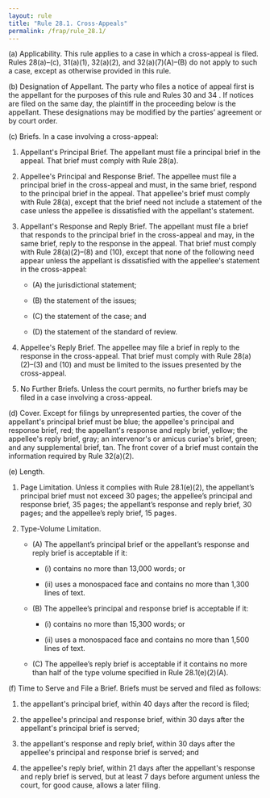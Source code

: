 ```yaml
---
layout: rule
title: "Rule 28.1. Cross-Appeals"
permalink: /frap/rule_28.1/
---
```


(a) Applicability. This rule applies to a case in which a cross-appeal is filed. Rules 28(a)–(c), 31(a)(1), 32(a)(2), and 32(a)(7)(A)–(B) do not apply to such a case, except as otherwise provided in this rule.


(b) Designation of Appellant. The party who files a notice of appeal first is the appellant for the purposes of this rule and Rules 30 and 34 . If notices are filed on the same day, the plaintiff in the proceeding below is the appellant. These designations may be modified by the parties’ agreement or by court order.


(c) Briefs. In a case involving a cross-appeal:


1. Appellant's Principal Brief. The appellant must file a principal brief in the appeal. That brief must comply with Rule 28(a).


2. Appellee's Principal and Response Brief. The appellee must file a principal brief in the cross-appeal and must, in the same brief, respond to the principal brief in the appeal. That appellee's brief must comply with Rule 28(a), except that the brief need not include a statement of the case unless the appellee is dissatisfied with the appellant's statement.


3. Appellant's Response and Reply Brief. The appellant must file a brief that responds to the principal brief in the cross-appeal and may, in the same brief, reply to the response in the appeal. That brief must comply with Rule 28(a)(2)–(8) and (10), except that none of the following need appear unless the appellant is dissatisfied with the appellee's statement in the cross-appeal:


    - (A) the jurisdictional statement;


    - (B) the statement of the issues;


    - (C) the statement of the case; and


    - (D) the statement of the standard of review.


4. Appellee's Reply Brief. The appellee may file a brief in reply to the response in the cross-appeal. That brief must comply with Rule 28(a)(2)–(3) and (10) and must be limited to the issues presented by the cross-appeal.


5. No Further Briefs. Unless the court permits, no further briefs may be filed in a case involving a cross-appeal.


(d) Cover. Except for filings by unrepresented parties, the cover of the appellant's principal brief must be blue; the appellee's principal and response brief, red; the appellant's response and reply brief, yellow; the appellee's reply brief, gray; an intervenor's or amicus curiae's brief, green; and any supplemental brief, tan. The front cover of a brief must contain the information required by Rule 32(a)(2).


(e) Length.


1. Page Limitation. Unless it complies with Rule 28.1(e)(2), the appellant’s principal brief must not exceed 30 pages; the appellee’s principal and response brief, 35 pages; the appellant’s response and reply brief, 30 pages; and the appellee’s reply brief, 15 pages.


2. Type-Volume Limitation.


    - (A) The appellant’s principal brief or the appellant’s response and reply brief is acceptable if it:


        - (i) contains no more than 13,000 words; or


        - (ii) uses a monospaced face and contains no more than 1,300 lines of text.


    - (B) The appellee’s principal and response brief is acceptable if it:


        - (i) contains no more than 15,300 words; or


        - (ii) uses a monospaced face and contains no more than 1,500 lines of text.


    - (C) The appellee’s reply brief is acceptable if it contains no more than half of the type volume specified in Rule 28.1(e)(2)(A).


(f) Time to Serve and File a Brief. Briefs must be served and filed as follows:


1. the appellant's principal brief, within 40 days after the record is filed;


2. the appellee's principal and response brief, within 30 days after the appellant's principal brief is served;


3. the appellant's response and reply brief, within 30 days after the appellee's principal and response brief is served; and


4. the appellee's reply brief, within 21 days after the appellant's response and reply brief is served, but at least 7 days before argument unless the court, for good cause, allows a later filing.
